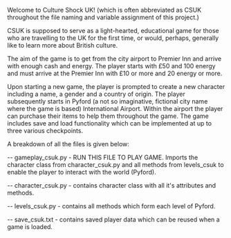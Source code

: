 Welcome to Culture Shock UK! (which is often abbreviated as CSUK throughout the file naming and variable assignment of
this project.)

CSUK is supposed to serve as a light-hearted, educational game for those who are travelling to the UK for the first
time, or would, perhaps, generally like to learn more about British culture.

The aim of the game is to get from the city airport to Premier Inn and arrive with enough cash and energy. The player
starts with £50 and 100 energy and must arrive at the Premier Inn with £10 or more and 20 energy or more.

Upon starting a new game, the player is prompted to create a new character including a name, a gender and a country of
origin. The player subsequently starts in Pyford (a not so imaginative, fictional city name where the game is based)
International Airport. Within the airport the player can purchase their items to help them throughout the game. The
game includes save and load functionality which can be implemented at up to three various checkpoints.

A breakdown of all the files is given below:

-- gameplay_csuk.py - RUN THIS FILE TO PLAY GAME. Imports the character class from character_csuk.py and all methods
                      from levels_csuk to enable the player to interact with the world (Pyford).

-- character_csuk.py - contains character class with all it's attributes and methods.

-- levels_csuk.py - contains all methods which form each level of Pyford.

-- save_csuk.txt - contains saved player data which can be reused when a game is loaded.
